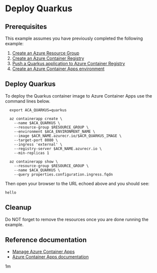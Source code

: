 
# Deploy Quarkus

## Prerequisites

This example assumes you have previously completed the following example:

1. [Create an Azure Resource Group](../../../general/group/create/README.md)
1. [Create an Azure Container Registry](../../acr/create/README.md)
1. [Push a Quarkus application to Azure Container Registry](../../acr/quarkus/README.md)
1. [Create an Azure Container Apps environment](../create-environment/README.md)

## Deploy Quarkus

<!-- workflow.cron(0 11 * * 3) -->
<!-- workflow.include(../../acr/quarkus/README.md) -->
<!-- workflow.include(../../aca/create-environment/README.md) -->

To deploy the Quarkus container image to Azure Container Apps use the
command lines below.

```shell
  export ACA_QUARKUS=quarkus

  az containerapp create \
    --name $ACA_QUARKUS \
    --resource-group $RESOURCE_GROUP \
    --environment $ACA_ENVIRONMENT_NAME \
    --image $ACR_NAME.azurecr.io/$ACR_QUARKUS_IMAGE \
    --target-port 8080 \
    --ingress 'external' \
    --registry-server $ACR_NAME.azurecr.io \
    --min-replicas 1

  az containerapp show \
    --resource-group $RESOURCE_GROUP \
    --name $ACA_QUARKUS \
    --query properties.configuration.ingress.fqdn
```

Then open your browser to the URL echoed above and you should see:

```text
hello
```

<!-- workflow.directOnly()
  sleep 60
  export URL=https://$(az containerapp show --resource-group $RESOURCE_GROUP --name $ACA_QUARKUS --query properties.configuration.ingress.fqdn --output tsv)
  export RESULT=$(curl $URL)
  az group delete --name $RESOURCE_GROUP --yes || true
  if [[ "$RESULT" != *"hello"* ]]; then
    echo "Response did not contain 'hello'"
    exit 1
  fi

  -->

## Cleanup

Do NOT forget to remove the resources once you are done running the example.

## Reference documentation

* [Manage Azure Container Apps](https://docs.microsoft.com/cli/azure/containerapp)
* [Azure Container Apps documentation](https://docs.microsoft.com/azure/container-apps)

1m
